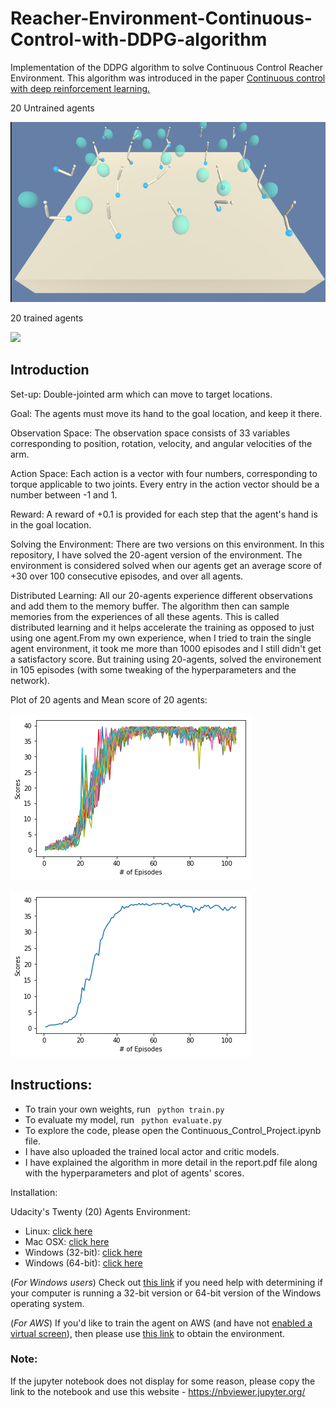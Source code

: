 # Reacher-Environment-Continuous-Control-with-DDPG-algorithm
Implementation of the DDPG algorithm to solve Continuous Control Reacher Environment. This algorithm was introduced in the paper [Continuous control with deep reinforcement learning.](https://arxiv.org/abs/1509.02971)

20 Untrained agents

![](untrained_resize.gif) 

20 trained agents

![](trained_resize.gif)



## Introduction

Set-up: Double-jointed arm which can move to target locations.

Goal: The agents must move its hand to the goal location, and keep it there.

Observation Space:
The observation space consists of 33 variables corresponding to position, rotation, velocity, and angular velocities of the arm.

Action Space:
Each action is a vector with four numbers, corresponding to torque applicable to two joints. Every entry in the action vector should be a number between -1 and 1.

Reward:
A reward of +0.1 is provided for each step that the agent's hand is in the goal location. 

Solving the Environment:
There are two versions on this environment. In this repository, I have solved the 20-agent version of the environment. The environment is considered solved when our agents get an average score of +30 over 100 consecutive episodes, and over all agents.

Distributed Learning:
All our 20-agents experience different observations and add them to the memory buffer. The algorithm then can sample memories from the experiences of all these agents. This is called distributed learning and it helps accelerate the training as opposed to just using one agent.From my own experience, when I tried to train the single agent environment, it took me more than 1000 episodes and I still didn't get a satisfactory score. But training using 20-agents, solved the environement in 105 episodes (with some tweaking of the hyperparameters and the network).

Plot of 20 agents and Mean score of 20 agents:

![](20-agent.png)

![](mean-20.png)

## Instructions:

- To train your own weights, run ``` python train.py```
- To evaluate my model, run ``` python evaluate.py```
- To explore the code, please open the Continuous_Control_Project.ipynb file.
- I have also uploaded the trained local actor and critic models.
- I have explained the algorithm in more detail in the report.pdf file along with the hyperparameters and plot of agents' scores.

Installation:

Udacity's Twenty (20) Agents Environment:
- Linux: [click here](https://s3-us-west-1.amazonaws.com/udacity-drlnd/P2/Reacher/Reacher_Linux.zip)
- Mac OSX: [click here](https://s3-us-west-1.amazonaws.com/udacity-drlnd/P2/Reacher/Reacher.app.zip)
- Windows (32-bit): [click here](https://s3-us-west-1.amazonaws.com/udacity-drlnd/P2/Reacher/Reacher_Windows_x86.zip)
- Windows (64-bit): [click here](https://s3-us-west-1.amazonaws.com/udacity-drlnd/P2/Reacher/Reacher_Windows_x86_64.zip)

(_For Windows users_) Check out [this link](https://support.microsoft.com/en-us/help/827218/how-to-determine-whether-a-computer-is-running-a-32-bit-version-or-64) if you need help with determining if your computer is running a 32-bit version or 64-bit version of the Windows operating system.

(_For AWS_) If you'd like to train the agent on AWS (and have not [enabled a virtual screen](https://github.com/Unity-Technologies/ml-agents/blob/master/docs/Training-on-Amazon-Web-Service.md)), then please use [this link](https://s3-us-west-1.amazonaws.com/udacity-drlnd/P1/Banana/Banana_Linux_NoVis.zip) to obtain the environment.

### Note:
If the jupyter notebook does not display for some reason, please copy the link to the notebook and use this website - https://nbviewer.jupyter.org/

